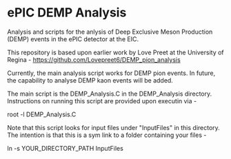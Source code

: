 # ePIC DEMP Analysis

Analysis and scripts for the anlysis of Deep Exclusive Meson Production (DEMP) events in the ePIC detector at the EIC.

This repository is based upon earlier work by Love Preet at the University of Regina - https://github.com/Lovepreet6/DEMP_pion_analysis

Currently, the main analysis script works for DEMP pion events. In future, the capability to analyse DEMP kaon events will be added.

The main script is the DEMP_Analysis.C in the DEMP_Analysis directory. Instructions on running this script are provided upon executin via -

root -l DEMP_Analysis.C

Note that this script looks for input files under "InputFiles" in this directory. The intention is that this is a sym link to a folder containing your files -

ln -s YOUR_DIRECTORY_PATH InputFiles